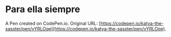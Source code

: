 # Para ella siempre

A Pen created on CodePen.io. Original URL: [https://codepen.io/katya-the-sasster/pen/vYRLOqe](https://codepen.io/katya-the-sasster/pen/vYRLOqe).

